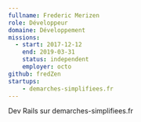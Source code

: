 ```yaml
---
fullname: Frederic Merizen
role: Développeur
domaine: Développement
missions:
  - start: 2017-12-12
    end: 2019-03-31
    status: independent
    employer: octo
github: fredZen
startups:
    - demarches-simplifiees.fr
---
```


Dev Rails sur demarches-simplifiees.fr
